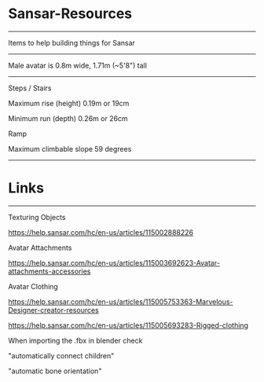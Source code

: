 # Sansar-Resources

----

Items to help building things for Sansar

----

Male avatar is 0.8m wide, 1.71m (~5'8") tall

----

Steps / Stairs

Maximum rise (height) 0.19m or 19cm

Minimum run (depth) 0.26m or 26cm

Ramp

Maximum climbable slope 59 degrees

----

# Links

----

Texturing Objects

https://help.sansar.com/hc/en-us/articles/115002888226

Avatar Attachments

https://help.sansar.com/hc/en-us/articles/115003692623-Avatar-attachments-accessories

Avatar Clothing

https://help.sansar.com/hc/en-us/articles/115005753363-Marvelous-Designer-creator-resources

https://help.sansar.com/hc/en-us/articles/115005693283-Rigged-clothing

When importing the .fbx in blender check

"automatically connect children"

"automatic bone orientation"
